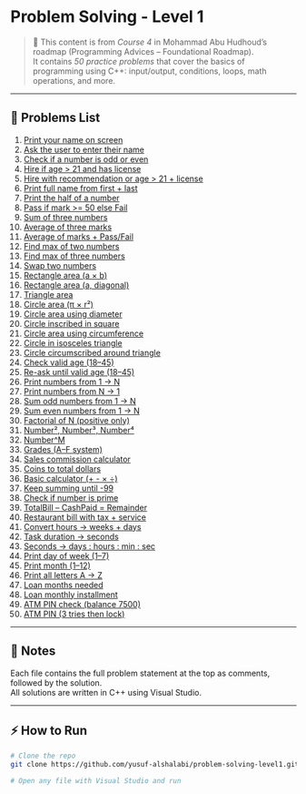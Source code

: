 # Problem Solving - Level 1

> 📌 This content is from *Course 4* in Mohammad Abu Hudhoud’s roadmap (Programming Advices – Foundational Roadmap).  
> It contains *50 practice problems* that cover the basics of programming using C++: input/output, conditions, loops, math operations, and more.

---

## 📂 Problems List

1. [Print your name on screen](Problem#01/Problem#01.cpp)  
2. [Ask the user to enter their name](Problem#02/Problem#02.cpp)  
3. [Check if a number is odd or even](Problem#03/Problem#03.cpp)  
4. [Hire if age > 21 and has license](Problem#04/Problem#04.cpp)  
5. [Hire with recommendation or age > 21 + license](Problem#05/Problem#05.cpp)  
6. [Print full name from first + last](Problem#06/Problem#06.cpp)  
7. [Print the half of a number](Problem#07/Problem#07.cpp)  
8. [Pass if mark >= 50 else Fail](Problem#08/Problem#08.cpp)  
9. [Sum of three numbers](Problem#09/Problem#09.cpp)  
10. [Average of three marks](Problem#10/Problem#10.cpp)  
11. [Average of marks + Pass/Fail](Problem#11/Problem#11.cpp)  
12. [Find max of two numbers](Problem#12/Problem#12.cpp)  
13. [Find max of three numbers](Problem#13/Problem#13.cpp)  
14. [Swap two numbers](Problem#14/Problem#14.cpp)  
15. [Rectangle area (a × b)](Problem#15/Problem#15.cpp)  
16. [Rectangle area (a, diagonal)](Problem#16/Problem#16.cpp)  
17. [Triangle area](Problem#17/Problem#17.cpp)  
18. [Circle area (π × r²)](Problem#18/Problem#18.cpp)  
19. [Circle area using diameter](Problem#19/Problem#19.cpp)  
20. [Circle inscribed in square](Problem#20/Problem#20.cpp)  
21. [Circle area using circumference](Problem#21/Problem#21.cpp)  
22. [Circle in isosceles triangle](Problem#22/Problem#22.cpp)  
23. [Circle circumscribed around triangle](Problem#23/Problem#23.cpp)  
24. [Check valid age (18–45)](Problem#24/Problem#24.cpp)  
25. [Re-ask until valid age (18–45)](Problem#25/Problem#25.cpp)  
26. [Print numbers from 1 → N](Problem#26/Problem#26.cpp)  
27. [Print numbers from N → 1](Problem#27/Problem#27.cpp)  
28. [Sum odd numbers from 1 → N](Problem#28/Problem#28.cpp)  
29. [Sum even numbers from 1 → N](Problem#29/Problem#29.cpp)  
30. [Factorial of N (positive only)](Problem#30/Problem#30.cpp)  
31. [Number², Number³, Number⁴](Problem#31/Problem#31.cpp)  
32. [Number^M](Problem#32/Problem#32.cpp)  
33. [Grades (A–F system)](Problem#33/Problem#33.cpp)  
34. [Sales commission calculator](Problem#34/Problem#34.cpp)  
35. [Coins to total dollars](Problem#35/Problem#35.cpp)  
36. [Basic calculator (+ - × ÷)](Problem#36/Problem#36.cpp)  
37. [Keep summing until -99](Problem#37/Problem#37.cpp)  
38. [Check if number is prime](Problem#38/Problem#38.cpp)  
39. [TotalBill – CashPaid = Remainder](Problem#39/Problem#39.cpp)  
40. [Restaurant bill with tax + service](Problem#40/Problem#40.cpp)  
41. [Convert hours → weeks + days](Problem#41/Problem#41.cpp)  
42. [Task duration → seconds](Problem#42/Problem#42.cpp)  
43. [Seconds → days : hours : min : sec](Problem#43/Problem#43.cpp)  
44. [Print day of week (1–7)](Problem#44/Problem#44.cpp)  
45. [Print month (1–12)](Problem#45/Problem#45.cpp)  
46. [Print all letters A → Z](Problem#46/Problem#46.cpp)  
47. [Loan months needed](Problem#47/Problem#47.cpp)  
48. [Loan monthly installment](Problem#48/Problem#48.cpp)  
49. [ATM PIN check (balance 7500)](Problem#49/Problem#49.cpp)  
50. [ATM PIN (3 tries then lock)](Problem#50/Problem#50.cpp)  

---

## 📝 Notes

Each file contains the full problem statement at the top as comments, followed by the solution.  
All solutions are written in C++ using Visual Studio.

---

## ⚡ How to Run

```bash
# Clone the repo
git clone https://github.com/yusuf-alshalabi/problem-solving-level1.git

# Open any file with Visual Studio and run
